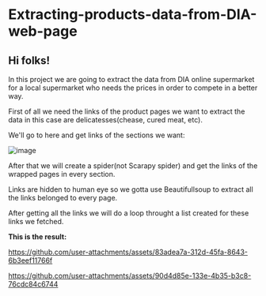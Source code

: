 # Extracting-products-data-from-DIA-web-page
## Hi folks!

In this project we are going to extract the data from DIA online supermarket for a local supermarket who needs the prices in order to compete in a better way.

First of all we need the links of the product pages we want to extract the data in this case are delicatesses(chease, cured meat, etc).

We'll go to here and get links of the sections we want:

![image](https://github.com/user-attachments/assets/07f5a1e1-c1c3-4c39-b227-33e55dd884e1)

After that we will create a spider(not Scarapy spider) and get the links of the wrapped pages in every section.

Links are hidden to human eye so we gotta use Beautifullsoup to extract all the links belonged to every page.

After getting all the links we will do a loop throught a list created for these links we fetched.

**This is the result:**



https://github.com/user-attachments/assets/83adea7a-312d-45fa-8643-6b3eef11766f




https://github.com/user-attachments/assets/90d4d85e-133e-4b35-b3c8-76cdc84c6744

